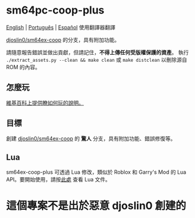 # sm64pc-coop-plus
[English](https://github.com/artemius466/sm64ex-coop-plus/) | [Português](https://github.com/artemius466/sm64ex-coop-plus/blob/coop/README_pt_BR.md) | [Español](https://github.com/artemius466/sm64ex-coop-plus/blob/coop/README_es_ES.md)
使用翻譯器翻譯

[djoslin0/sm64ex-coop](https://github.com/djoslin0/sm64ex-coop) 的分支，具有附加功能。

請隨意報告錯誤並做出貢獻，但請記住，**不得上傳任何受版權保護的資產**。
執行 `./extract_assets.py --clean && make clean` 或 `make distclean` 以刪除源自 ROM 的內容。

## 怎麼玩
[維基百科上提供瞭如何玩的說明。](https://github.com/artemius466/sm64ex-coop-plus/wiki/How-to-Play)

## 目標
創建 [djoslin0/sm64ex-coop](https://github.com/djoslin0/sm64ex-coop) 的 **驚人** 分支，具有附加功能、錯誤修復等。

## Lua
sm64ex-coop-plus 可透過 Lua 修改，類似於 Roblox 和 Garry's Mod 的 Lua API。要開始使用，請按[此處](docs/lua/lua.md) 查看 Lua 文件。

# 這個專案不是出於惡意 djoslin0 創建的
